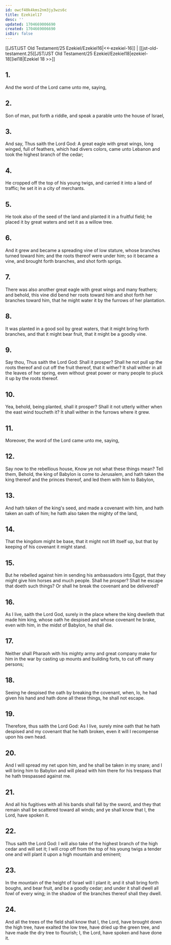 ```yaml
---
id: owcf40k4kms2nm3jy3wzs6c
title: Ezekiel17
desc: ''
updated: 1704669006690
created: 1704669006690
isDir: false
---
```

[[JST/JST Old Testament/25 Ezekiel/Ezekiel16|<<-ezekiel-16]] | [[jst-old-testament.25[[JST/JST Old Testament/25 Ezekiel/Ezekiel18|ezekiel-18]]iel18|Ezekiel 18 >>]]
## 1.
And the word of the Lord came unto me, saying,
## 2.
Son of man, put forth a riddle, and speak a parable unto the house of Israel,
## 3.
And say, Thus saith the Lord God: A great eagle with great wings, long winged, full of feathers, which had divers colors, came unto Lebanon and took the highest branch of the cedar;
## 4.
He cropped off the top of his young twigs, and carried it into a land of traffic; he set it in a city of merchants.
## 5.
He took also of the seed of the land and planted it in a fruitful field; he placed it by great waters and set it as a willow tree.
## 6.
And it grew and became a spreading vine of low stature, whose branches turned toward him; and the roots thereof were under him; so it became a vine, and brought forth branches, and shot forth sprigs.
## 7.
There was also another great eagle with great wings and many feathers; and behold, this vine did bend her roots toward him and shot forth her branches toward him, that he might water it by the furrows of her plantation.
## 8.
It was planted in a good soil by great waters, that it might bring forth branches, and that it might bear fruit, that it might be a goodly vine.
## 9.
Say thou, Thus saith the Lord God: Shall it prosper? Shall he not pull up the roots thereof and cut off the fruit thereof, that it wither? It shall wither in all the leaves of her spring, even without great power or many people to pluck it up by the roots thereof.
## 10.
Yea, behold, being planted, shall it prosper? Shall it not utterly wither when the east wind toucheth it? It shall wither in the furrows where it grew.
## 11.
Moreover, the word of the Lord came unto me, saying,
## 12.
Say now to the rebellious house, Know ye not what these things mean? Tell them, Behold, the king of Babylon is come to Jerusalem, and hath taken the king thereof and the princes thereof, and led them with him to Babylon,
## 13.
And hath taken of the king\'s seed, and made a covenant with him, and hath taken an oath of him; he hath also taken the mighty of the land,
## 14.
That the kingdom might be base, that it might not lift itself up, but that by keeping of his covenant it might stand.
## 15.
But he rebelled against him in sending his ambassadors into Egypt, that they might give him horses and much people. Shall he prosper? Shall he escape that doeth such things? Or shall he break the covenant and be delivered?
## 16.
As I live, saith the Lord God, surely in the place where the king dwelleth that made him king, whose oath he despised and whose covenant he brake, even with him, in the midst of Babylon, he shall die.
## 17.
Neither shall Pharaoh with his mighty army and great company make for him in the war by casting up mounts and building forts, to cut off many persons;
## 18.
Seeing he despised the oath by breaking the covenant, when, lo, he had given his hand and hath done all these things, he shall not escape.
## 19.
Therefore, thus saith the Lord God: As I live, surely mine oath that he hath despised and my covenant that he hath broken, even it will I recompense upon his own head.
## 20.
And I will spread my net upon him, and he shall be taken in my snare; and I will bring him to Babylon and will plead with him there for his trespass that he hath trespassed against me.
## 21.
And all his fugitives with all his bands shall fall by the sword, and they that remain shall be scattered toward all winds; and ye shall know that I, the Lord, have spoken it.
## 22.
Thus saith the Lord God: I will also take of the highest branch of the high cedar and will set it; I will crop off from the top of his young twigs a tender one and will plant it upon a high mountain and eminent;
## 23.
In the mountain of the height of Israel will I plant it; and it shall bring forth boughs, and bear fruit, and be a goodly cedar; and under it shall dwell all fowl of every wing; in the shadow of the branches thereof shall they dwell.
## 24.
And all the trees of the field shall know that I, the Lord, have brought down the high tree, have exalted the low tree, have dried up the green tree, and have made the dry tree to flourish; I, the Lord, have spoken and have done it.

